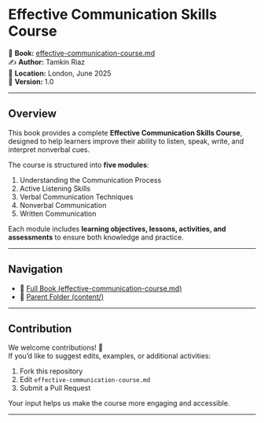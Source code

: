 # Effective Communication Skills Course

📘 **Book:** [effective-communication-course.md](effective-communication-course.md)  
✍️ **Author:** Tamkin Riaz  
📍 **Location:** London, June 2025  
📖 **Version:** 1.0  

---

## Overview

This book provides a complete **Effective Communication Skills Course**, designed to help learners improve their ability to listen, speak, write, and interpret nonverbal cues.  

The course is structured into **five modules**:  

1. Understanding the Communication Process  
2. Active Listening Skills  
3. Verbal Communication Techniques  
4. Nonverbal Communication  
5. Written Communication  

Each module includes **learning objectives, lessons, activities, and assessments** to ensure both knowledge and practice.  

---

## Navigation

- 📄 [Full Book (effective-communication-course.md)](effective-communication-course.md)  
- 📂 [Parent Folder (content/)](../)  

---

## Contribution

We welcome contributions! 🚀  
If you’d like to suggest edits, examples, or additional activities:  

1. Fork this repository  
2. Edit `effective-communication-course.md`  
3. Submit a Pull Request  

Your input helps us make the course more engaging and accessible.  

---

